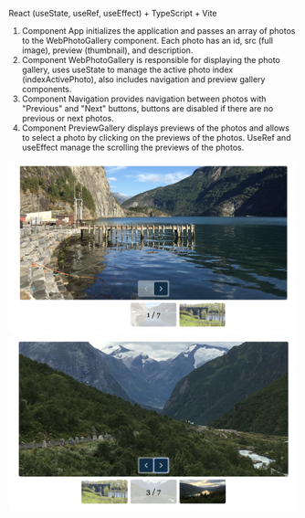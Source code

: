 React (useState, useRef, useEffect) + TypeScript + Vite
1. Component App initializes the application and passes an array of photos to the 
WebPhotoGallery component. Each photo has an id, src (full image), preview (thumbnail), 
and description.
2. Component WebPhotoGallery is responsible for displaying the photo gallery, uses 
useState to manage the active photo index (indexActivePhoto), also includes navigation and 
preview gallery components.
3. Component Navigation provides navigation between photos with "Previous" and "Next" buttons,
buttons are disabled if there are no previous or next photos.
4. Component PreviewGallery displays previews of the photos and allows to select a photo 
by clicking on the previews of the photos. UseRef and useEffect manage the scrolling the previews 
of the photos.

![img1.png](Images_readme/img1.png)
![img2.png](Images_readme/img2.png)